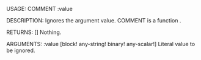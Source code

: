 USAGE:
     COMMENT :value 

DESCRIPTION:
     Ignores the argument value.
     COMMENT is a function .

RETURNS: [<opt>]
    Nothing.

ARGUMENTS:
    :value [block! any-string! binary! any-scalar!]
        Literal value to be ignored.

